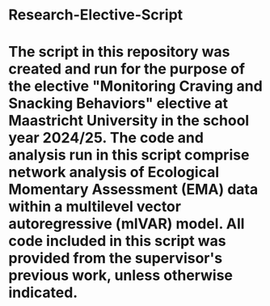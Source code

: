 # Research-Elective-Script

# The script in this repository was created and run for the purpose of the elective "Monitoring Craving and Snacking Behaviors" elective at Maastricht University in the school year 2024/25. The code and analysis run in this script comprise network analysis of Ecological Momentary Assessment (EMA) data within a multilevel vector autoregressive (mlVAR) model. All code included in this script was provided from the supervisor's previous work, unless otherwise indicated.
